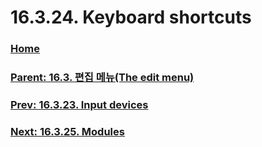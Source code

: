 # 16.3.24. Keyboard shortcuts

### [Home](./00-home.md)
### [Parent: 16.3. 편집 메뉴(The edit menu)](./16-03-00-the-edit-menu.md)
### [Prev: 16.3.23. Input devices](./16-03-23-input-devices.md)
### [Next: 16.3.25. Modules](./16-03-25-modules.md)
